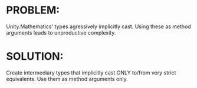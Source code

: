 # PROBLEM:
Unity.Mathematics' types agressively implicitly cast. Using these as method arguments leads to unproductive complexity.

# SOLUTION:
Create intermediary types that implicitly cast ONLY to/from very strict equivalents. Use them as method arguments only.
